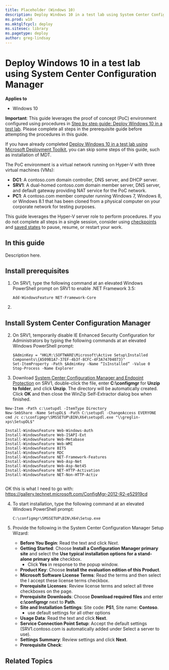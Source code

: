 ```yaml
---
title: Placeholder (Windows 10)
description: Deploy Windows 10 in a test lab using System Center Configuration Manager 
ms.prod: w10
ms.mktglfcycl: deploy
ms.sitesec: library
ms.pagetype: deploy
author: greg-lindsay
---
```


# Deploy Windows 10 in a test lab using System Center Configuration Manager

**Applies to**

-   Windows 10

**Important**: This guide leverages the proof of concept (PoC) environment configured using procedures in [Step by step guide: Deploy Windows 10 in a test lab](windows-10-poc.md). Please complete all steps in the prerequisite guide before attempting the procedures in this guide.

If you have already completed [Deploy Windows 10 in a test lab using Microsoft Deployment Toolkit](windows-10-poc-mdt.md), you can skip some steps of this guide, such as installation of MDT.

The PoC environment is a virtual network running on Hyper-V with three virtual machines (VMs):
- **DC1**: A contoso.com domain controller, DNS server, and DHCP server.
- **SRV1**: A dual-homed contoso.com domain member server, DNS server, and default gateway providing NAT service for the PoC network.
- **PC1**: A contoso.com member computer running Windows 7, Windows 8, or Windows 8.1 that has been cloned from a physical computer on your corporate network for testing purposes.

This guide leverages the Hyper-V server role to perform procedures. If you do not complete all steps in a single session, consider using [checkpoints](https://technet.microsoft.com/library/dn818483.aspx) and [saved states](https://technet.microsoft.com/library/ee247418.aspx) to pause, resume, or restart your work.

## In this guide

Description here.

## Install prerequisites

1. On SRV1, type the following command at an elevated Windows PowerShell prompt on SRV1 to enable .NET Framework 3.5: 
    ```
    Add-WindowsFeature NET-Framework-Core
    ```
2. 

## Install System Center Configuration Manager


2. On SRV1, temporarily disable IE Enhanced Security Configuration for Administrators by typing the following commands at an elevated Windows PowerShell prompt:
    ```
    $AdminKey = "HKLM:\SOFTWARE\Microsoft\Active Setup\Installed Components\{A509B1A7-37EF-4b3f-8CFC-4F3A74704073}"
    Set-ItemProperty -Path $AdminKey -Name “IsInstalled” -Value 0
    Stop-Process -Name Explorer
    ```
3. Download [System Center Configuration Manager and Endpoint Protection](https://www.microsoft.com/en-us/evalcenter/evaluate-system-center-configuration-manager-and-endpoint-protection) on SRV1, double-click the file, enter **C:\configmgr** for **Unzip to folder**, and click **Unzip**. The directory will be automatically created. Click **OK** and then close the WinZip Self-Extractor dialog box when finished.

```
New-Item -Path c:\setupdl -ItemType Directory
New-SmbShare -Name SetupDL$ -Path C:\setupdl -ChangeAccess EVERYONE
cmd /c c:\configmgr\SMSSETUP\BIN\X64\setupdl.exe "\\greglin-xps\SetupDL$"

Install-WindowsFeature Web-Windows-Auth
Install-WindowsFeature Web-ISAPI-Ext
Install-WindowsFeature Web-Metabase
Install-WindowsFeature Web-WMI
Install-WindowsFeature BITS
Install-WindowsFeature RDC
Install-WindowsFeature NET-Framework-Features
Install-WindowsFeature Web-Asp-Net
Install-WindowsFeature Web-Asp-Net45
Install-WindowsFeature NET-HTTP-Activation
Install-WindowsFeature NET-Non-HTTP-Activ


```

OK this is what I need to go with:
https://gallery.technet.microsoft.com/ConfigMgr-2012-R2-e52919cd


4. To start installation, type the following command at an elevated Windows PowerShell prompt:

    ```
    C:\configmgr\SMSSETUP\BIN\X64\Setup.exe
    ```
5. Provide the following in the System Center Configuration Manager Setup Wizard:
    - **Before You Begin**: Read the text and click *Next*.
    - **Getting Started**: Choose **Install a Configuration Manager primary site** and select the **Use typical installation options for a stand-alone primary site** checkbox.
        - Click **Yes** in response to the popup window.
    - **Product Key**: Choose **Install the evaluation edition of this Product**.
    - **Microsoft Software License Terms**: Read the terms and then select the I accept these license terms checkbox.
    - **Prerequisite Licenses**: Review license terms and select all three checkboxes on the page.
    - **Prerequisite Downloads**: Choose **Download required files** and enter **c:\configmgr** next to **Path**. 
    - **Site and Installation Settings**: Site code: **PS1**, Site name: **Contoso**.
        - use default settings for all other options
    - **Usage Data**: Read the text and click **Next**.
    - **Service Connection Point Setup**: Accept the default settings (SRV1.contoso.com is automatically added under Select a server to use).
    - **Settings Summary**: Review settings and click **Next**.
    - **Prerequisite Check**: 

## Related Topics

 

 





